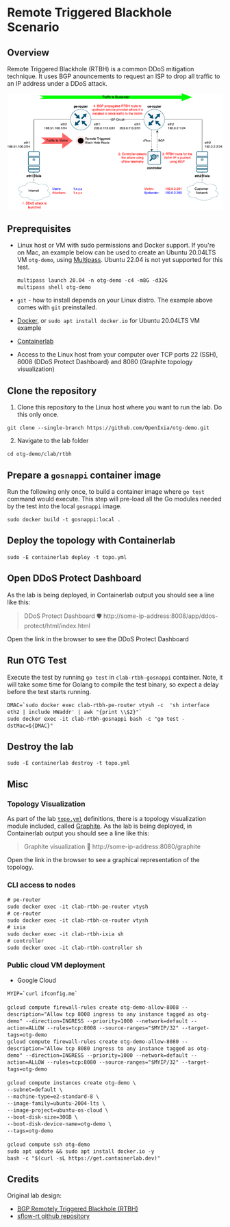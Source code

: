 # Remote Triggered Blackhole Scenario

## Overview

Remote Triggered Blackhole (RTBH) is a common DDoS mitigation technique. It uses BGP anouncements to request an ISP to drop all traffic to an IP address under a DDoS attack.

![Diagram](diagram.png)

## Preprequisites

* Linux host or VM with sudo permissions and Docker support. If you're on Mac, an example below can be used to create an Ubuntu 20.04LTS VM `otg-demo`, using [Multipass](https://multipass.run/). Ubuntu 22.04 is not yet supported for this test.

    ```Shell
    multipass launch 20.04 -n otg-demo -c4 -m8G -d32G
    multipass shell otg-demo
    ````

* `git` - how to install depends on your Linux distro. The example above comes with `git` preinstalled.
* [Docker](https://docs.docker.com/engine/install/), or `sudo apt install docker.io` for Ubuntu 20.04LTS VM example
* [Containerlab](https://containerlab.dev/install/)
* Access to the Linux host from your computer over TCP ports 22 (SSH), 8008 (DDoS Protect Dashboard) and 8080 (Graphite topology visualization)

## Clone the repository

1. Clone this repository to the Linux host where you want to run the lab. Do this only once.

```Shell
git clone --single-branch https://github.com/OpenIxia/otg-demo.git
````

2. Navigate to the lab folder

```Shell
cd otg-demo/clab/rtbh
````

## Prepare a `gosnappi` container image

Run the following only once, to build a container image where `go test` command would execute. This step will pre-load all the Go modules needed by the test into the local `gosnappi` image. 

```Shell
sudo docker build -t gosnappi:local .
````

## Deploy the topology with Containerlab

```Shell
sudo -E containerlab deploy -t topo.yml
````

## Open DDoS Protect Dashboard

As the lab is being deployed, in Containerlab output you should see a line like this:

  > DDoS Protect Dashboard 🛡️  http://some-ip-address:8008/app/ddos-protect/html/index.html

Open the link in the browser to see the DDoS Protect Dashboard

## Run OTG Test

Execute the test by running `go test` in `clab-rtbh-gosnappi` container. Note, it will take some time for Golang to compile the test binary, so expect a delay before the test starts running.

```Shell
DMAC=`sudo docker exec clab-rtbh-pe-router vtysh -c  'sh interface eth2 | include HWaddr' | awk "{print \\$2}"`
sudo docker exec -it clab-rtbh-gosnappi bash -c "go test -dstMac=${DMAC}"
````

## Destroy the lab

```Shell
sudo -E containerlab destroy -t topo.yml
````

## Misc

### Topology Visualization

As part of the lab [`topo.yml`](topo.yml) definitions, there is a topology visualization module included, called [Graphite](https://github.com/netreplica/graphite). As the lab is being deployed, in Containerlab output you should see a line like this:

  > Graphite visualization 🎨 http://some-ip-address:8080/graphite

Open the link in the browser to see a graphical representation of the topology.

### CLI access to nodes

  ```Shell
  # pe-router
  sudo docker exec -it clab-rtbh-pe-router vtysh
  # ce-router
  sudo docker exec -it clab-rtbh-ce-router vtysh
  # ixia
  sudo docker exec -it clab-rtbh-ixia sh
  # controller
  sudo docker exec -it clab-rtbh-controller sh
  ````
  
### Public cloud VM deployment

* Google Cloud

```Shell
MYIP=`curl ifconfig.me`

gcloud compute firewall-rules create otg-demo-allow-8008 --description="Allow tcp 8008 ingress to any instance tagged as otg-demo" --direction=INGRESS --priority=1000 --network=default --action=ALLOW --rules=tcp:8008 --source-ranges="$MYIP/32" --target-tags=otg-demo
gcloud compute firewall-rules create otg-demo-allow-8080 --description="Allow tcp 8080 ingress to any instance tagged as otg-demo" --direction=INGRESS --priority=1000 --network=default --action=ALLOW --rules=tcp:8080 --source-ranges="$MYIP/32" --target-tags=otg-demo

gcloud compute instances create otg-demo \
--subnet=default \
--machine-type=e2-standard-8 \
--image-family=ubuntu-2004-lts \
--image-project=ubuntu-os-cloud \
--boot-disk-size=30GB \
--boot-disk-device-name=otg-demo \
--tags=otg-demo

gcloud compute ssh otg-demo
sudo apt update && sudo apt install docker.io -y
bash -c "$(curl -sL https://get.containerlab.dev)"

````

## Credits

Original lab design: 
  * [BGP Remotely Triggered Blackhole (RTBH)](https://blog.sflow.com/2022/04/bgp-remotely-triggered-blackhole-rtbh.html)
  * [sflow-rt github repository](https://github.com/sflow-rt/containerlab)
